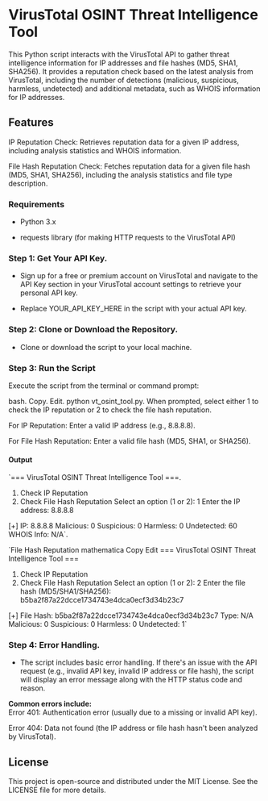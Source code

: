 # VirusTotal OSINT Threat Intelligence Tool

This Python script interacts with the VirusTotal API to gather threat intelligence information for IP addresses and file hashes (MD5, SHA1, SHA256). It provides a reputation check based on the latest analysis from VirusTotal, including the number of detections (malicious, suspicious, harmless, undetected) and additional metadata, such as WHOIS information for IP addresses.

## Features
IP Reputation Check: Retrieves reputation data for a given IP address, including analysis statistics and WHOIS information.  

File Hash Reputation Check: Fetches reputation data for a given file hash (MD5, SHA1, SHA256), including the analysis statistics and file type description.

### Requirements
- Python 3.x

- requests library (for making HTTP requests to the VirusTotal API)

### **Step 1: Get Your API Key**. 

- Sign up for a free or premium account on VirusTotal and navigate to the API Key section in your VirusTotal account settings to retrieve your personal API key.  

- Replace YOUR_API_KEY_HERE in the script with your actual API key.

### **Step 2: Clone or Download the Repository**. 

- Clone or download the script to your local machine.


### **Step 3: Run the Script**  
Execute the script from the terminal or command prompt:

bash. 
Copy. 
Edit. 
python vt_osint_tool.py. 
When prompted, select either 1 to check the IP reputation or 2 to check the file hash reputation.  


For IP Reputation: Enter a valid IP address (e.g., 8.8.8.8).  

For File Hash Reputation: Enter a valid file hash (MD5, SHA1, or SHA256).  

#### Output 

`=== VirusTotal OSINT Threat Intelligence Tool ===. 
1. Check IP Reputation
2. Check File Hash Reputation
Select an option (1 or 2): 1
Enter the IP address: 8.8.8.8

[+] IP: 8.8.8.8
    Malicious:   0
    Suspicious:  0
    Harmless:    0
    Undetected:  60
    WHOIS Info:  N/A`. 

`File Hash Reputation
mathematica
Copy
Edit
=== VirusTotal OSINT Threat Intelligence Tool ===
1. Check IP Reputation
2. Check File Hash Reputation
Select an option (1 or 2): 2
Enter the file hash (MD5/SHA1/SHA256): b5ba2f87a22dcce1734743e4dca0ecf3d34b23c7

[+] File Hash: b5ba2f87a22dcce1734743e4dca0ecf3d34b23c7
    Type:        N/A
    Malicious:   0
    Suspicious:  0
    Harmless:    0
    Undetected:  1`
 
### **Step 4: Error Handling**.   

- The script includes basic error handling. If there's an issue with the API request (e.g., invalid API key, invalid IP address or file hash), the script will display an error message along with the HTTP status code and reason.

**Common errors include:**  
Error 401: Authentication error (usually due to a missing or invalid API key).  

Error 404: Data not found (the IP address or file hash hasn't been analyzed by VirusTotal).  

## License
This project is open-source and distributed under the MIT License. See the LICENSE file for more details.